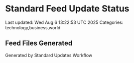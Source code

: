 # Standard Feed Update Status
Last updated: Wed Aug  6 13:22:53 UTC 2025
Categories: technology,business,world

## Feed Files Generated

Generated by Standard Updates Workflow
